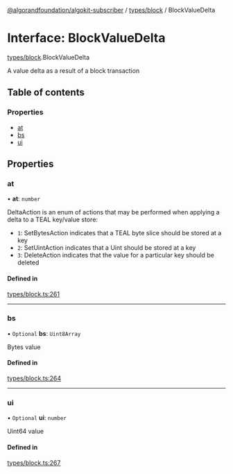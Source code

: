 [@algorandfoundation/algokit-subscriber](../README.md) / [types/block](../modules/types_block.md) / BlockValueDelta

# Interface: BlockValueDelta

[types/block](../modules/types_block.md).BlockValueDelta

A value delta as a result of a block transaction

## Table of contents

### Properties

- [at](types_block.BlockValueDelta.md#at)
- [bs](types_block.BlockValueDelta.md#bs)
- [ui](types_block.BlockValueDelta.md#ui)

## Properties

### at

• **at**: `number`

DeltaAction is an enum of actions that may be performed when applying a delta to a TEAL key/value store:
  * `1`: SetBytesAction indicates that a TEAL byte slice should be stored at a key
  * `2`: SetUintAction indicates that a Uint should be stored at a key
  * `3`: DeleteAction indicates that the value for a particular key should be deleted

#### Defined in

[types/block.ts:261](https://github.com/algorandfoundation/algokit-subscriber-ts/blob/main/src/types/block.ts#L261)

___

### bs

• `Optional` **bs**: `Uint8Array`

Bytes value

#### Defined in

[types/block.ts:264](https://github.com/algorandfoundation/algokit-subscriber-ts/blob/main/src/types/block.ts#L264)

___

### ui

• `Optional` **ui**: `number`

Uint64 value

#### Defined in

[types/block.ts:267](https://github.com/algorandfoundation/algokit-subscriber-ts/blob/main/src/types/block.ts#L267)

